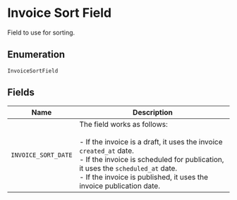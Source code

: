 
# Invoice Sort Field

Field to use for sorting.

## Enumeration

`InvoiceSortField`

## Fields

| Name | Description |
|  --- | --- |
| `INVOICE_SORT_DATE` | The field works as follows:<br><br>- If the invoice is a draft, it uses the invoice `created_at` date.<br>- If the invoice is scheduled for publication, it uses the `scheduled_at` date.<br>- If the invoice is published, it uses the invoice publication date. |

